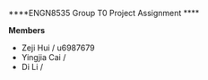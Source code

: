 ****ENGN8535 Group T0 Project Assignment ****

**Members**
* Zeji Hui    / u6987679
* Yingjia Cai / 
* Di Li       / 